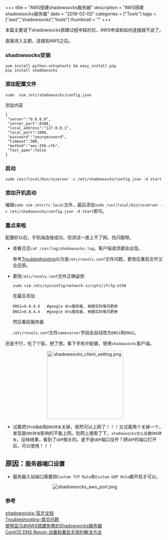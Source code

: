 +++
title = "AWS搭建shadowsocks服务器"
description = "AWS搭建shadowsocks服务器"
date = "2018-02-02"
categories = ["Tools"]
tags = ["awz","shadowsocks","tools"]
thumbnail = ""
+++

本篇主要说下shadowsocks搭建过程中踩的坑，AWS申请和如何连接就不说了。

 <!--more-->

直接进入主题，连接到AWS之后。

### shadowsocks安装

	yum install python-setuptools && easy_install pip
	pip install shadowsocks


### 添加配置文件
	
	sudo  vim /etc/shadowsocks/config.json

添加内容

	{
	 "server":"0.0.0.0",
	 "server_port":8388,
	 "local_address":"127.0.0.1",
	 "local_port":1080,
	 "password":"yourpassword",
	 "timeout":300,
	 "method":"aes-256-cfb",
	 "fast_open":false
	}


### 启动

	sudo /usr/local/bin/ssserver -c /etc/shadowsocks/config.json -d start

### 添加开机启动

编辑`sudo vim /etc/rc.local`文件，最后添加`sudo /usr/local/bin/ssserver -c /etc/shadowsocks/config.json -d start`即可。

### 重点来啦

配置好以后，手机端连接成功，但测试一直上不了网。找问题呀。

- 查看日志`cat /var/log/shadowsocks.log`，客户端请求都会出现。

	参考[Troubleshooting](https://github.com/shadowsocks/shadowsocks/wiki/Troubleshooting)以为是`/etc/resolv.conf`文件问题，更改后重启文件又会还原。

- 更改`/etc/resolv.conf`文件正确姿势

	`sudo vim /etc/sysconfig/network-scripts/ifcfg-eth0`

	在最后添加

	```
	DNS1=8.8.8.8   #google dns服务器, 根据实际情况更换　　
	DNS2=8.8.4.4   #google dns服务器, 根据实际情况更换
	```

	然后重启服务器

	`/etc/resolv.conf`文件`nameserver`字段会自动改为`DNS1`和`DNS2`。

还是不行，吃了个饭，想了想。看下手机中配置，使用`shadowsocks`客户端。

<center>
	<img alt="shadowsocks_client_setting.png" src="shadowsocks_client_setting.png" width="240" height="215">
</center>

- 试着把`IPv6路由`和`DNS转发`关掉，居然可以上网了！！！又试着两个关掉一个，发现是`DNS转发`影响的不能上网。到网上搜索了下，`shadowsocks怎么设置DNS转发`，没啥结果，看到了`UDP`相关的。是不是`UDP`端口没开？把`UDP`的端口打开后，可以使用！！！


## 原因：`服务器端口设置`

- 服务器入站端口需要把`Custom TCP Rule`和`Custom UDP Rule`都开启才可以。

<center>
	<img src="shadowsocks_aws_port.png" alt="shadowsocks_aws_port.png">
</center>


### 参考

[shadowsocks-官方文档](https://github.com/shadowsocks/shadowsocks/blob/master/README.md)  
[Troubleshooting-常见问题](https://github.com/shadowsocks/shadowsocks/wiki/Troubleshooting)  
[使用亚马逊AWS搭建免费的Shadowsocks服务器](http://celerysoft.github.io/2016-01-15.html)  
[CentOS DNS Resolv 设置和重启无效的解决方法](https://www.quyu.net/info/264.html)  




